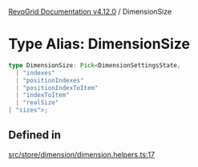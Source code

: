 [RevoGrid Documentation v4.12.0](README.md) / DimensionSize

# Type Alias: DimensionSize

```ts
type DimensionSize: Pick<DimensionSettingsState, 
  | "indexes"
  | "positionIndexes"
  | "positionIndexToItem"
  | "indexToItem"
  | "realSize"
| "sizes">;
```

## Defined in

[src/store/dimension/dimension.helpers.ts:17](https://github.com/revolist/revogrid/blob/282605c6faa8e6a115a4a8c5b8668e14fed605a0/src/store/dimension/dimension.helpers.ts#L17)
